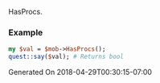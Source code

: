 HasProcs.
### Example

```perl
my $val = $mob->HasProcs();
quest::say($val); # Returns bool
```


Generated On 2018-04-29T00:30:15-07:00